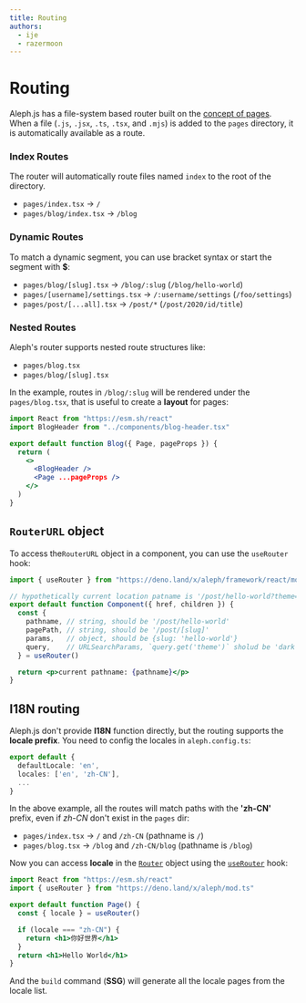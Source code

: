 ```yaml
---
title: Routing
authors:
  - ije
  - razermoon
---
```


# Routing

Aleph.js has a file-system based router built on the [concept of pages](/docs/basic-features/pages).
<br>
When a file (`.js`, `.jsx`, `.ts`, `.tsx`, and `.mjs`) is added to the `pages` directory, it is automatically available as a route.

### Index Routes

The router will automatically route files named `index` to the root of the directory.

- `pages/index.tsx` → `/`
- `pages/blog/index.tsx` → `/blog`

### Dynamic Routes

To match a dynamic segment, you can use bracket syntax or start the segment with **$**:

- `pages/blog/[slug].tsx` → `/blog/:slug` (`/blog/hello-world`)
- `pages/[username]/settings.tsx` → `/:username/settings` (`/foo/settings`)
- `pages/post/[...all].tsx` → `/post/*` (`/post/2020/id/title`)

### Nested Routes

Aleph's router supports nested route structures like:

- `pages/blog.tsx`
- `pages/blog/[slug].tsx`

In the example, routes in `/blog/:slug` will be rendered under the `pages/blog.tsx`, that is useful to create a **layout** for pages:

```jsx
import React from "https://esm.sh/react"
import BlogHeader from "../components/blog-header.tsx"

export default function Blog({ Page, pageProps }) {
  return (
    <>
      <BlogHeader />
      <Page ...pageProps />
    </>
  )
}
```

## `RouterURL` object

To access the`RouterURL` object in a component, you can use the `useRouter` hook:

```jsx
import { useRouter } from "https://deno.land/x/aleph/framework/react/mod.ts";

// hypothetically current location patname is '/post/hello-world?theme=dark'
export default function Component({ href, children }) {
  const {
    pathname, // string, should be '/post/hello-world'
    pagePath, // string, should be '/post/[slug]'
    params,   // object, should be {slug: 'hello-world'}
    query,    // URLSearchParams, `query.get('theme')` sholud be 'dark'
  } = useRouter()

  return <p>current pathname: {pathname}</p>
}
```

## I18N routing

Aleph.js don't provide **I18N** function directly, but the routing supports the **locale prefix**. You need to config the locales in `aleph.config.ts`:

```ts
export default {
  defaultLocale: 'en',
  locales: ['en', 'zh-CN'],
  ...
}
```

In the above example, all the routes will match paths with the **'zh-CN'** prefix, even if _zh-CN_ don't exist in the `pages` dir:

- `pages/index.tsx` → `/` and `/zh-CN` (pathname is `/`)
- `pages/blog.tsx` → `/blog` and `/zh-CN/blog` (pathname is `/blog`)

Now you can access **locale** in the [`Router`](/docs/api-reference/types.ts/#RouterURL) object using the [`useRouter`](/docs/api-reference/mod.ts#useRouter) hook:

```jsx
import React from "https://esm.sh/react"
import { useRouter } from "https://deno.land/x/aleph/mod.ts"

export default function Page() {
  const { locale } = useRouter()

  if (locale === "zh-CN") {
    return <h1>你好世界</h1>
  }
  return <h1>Hello World</h1>
}
```

And the `build` command (**SSG**) will generate all the locale pages from the locale list.
